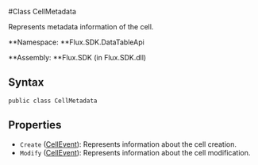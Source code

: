  #Class CellMetadata

Represents metadata information of the cell.

**Namespace: **Flux.SDK.DataTableApi

**Assembly: **Flux.SDK \(in Flux.SDK.dll\)

## Syntax

`public class CellMetadata`

## Properties
* `Create` \([CellEvent](./CellEvent.md)\): Represents information about the cell creation.
* `Modify` \([CellEvent](./CellEvent.md)\): Represents information about the cell modification.



